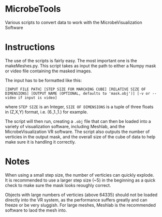# MicrobeTools
Various scripts to convert data to work with the MicrobeVisualization Software


# Instructions

The use of the scripts is fairly easy. The most important one is the makeMeshes.py. This script takes as input the path to either a Numpy mask or video file containing the masked images. 

The input has to be formatted like this:

``` [INPUT FILE PATH] [STEP SIZE FOR MARCHING CUBE] [RELATIVE SIZE OF DIMENSIONS] [OUTPUT NAME (OPTIONAL, defaults to 'mask.obj')] [-v or --video if input is video] ```

where ```STEP SIZE``` is an Integer, ```SIZE OF DIMENSIONS``` is a tuple of three floats in (Z,X,Y) format, i.e. (6.,1.,1.) for example.

The script will then run, creating a ```.obj``` file that can then be loaded into a variety of visualization software, including Meshlab, and the MicrobeVisualization VR software. The script also outputs the number of verticies in the output mask, and the overall size of the cube of data to help make sure it is handling it correctly. 

# Notes

When using a small step size, the number of verticies can quickly explode. It is recommended to use a larger step size (~5) in the beginning as a quick check to make sure the mask looks reoughly correct.

Objects with large numbers of verticies (above 64335) should not be loaded directly into the VR system, as the performance suffers greatly and can freeze or be very sluggish. For large meshes, Meshlab is the recommended software to laod the mesh into. 
